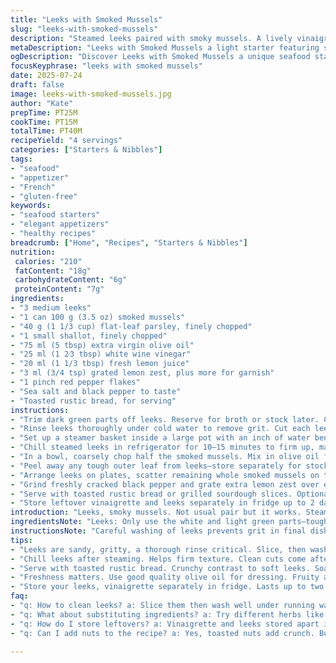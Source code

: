```yaml
---
title: "Leeks with Smoked Mussels"
slug: "leeks-with-smoked-mussels"
description: "Steamed leeks paired with smoky mussels. A lively vinaigrette gives it zip. Subtle heat from chili flakes. Lemon zest brightens. Quick chill. Serve with crunchy bread or roasted nuts for texture change. A light, elegant starter with a smoky seafood twist."
metaDescription: "Leeks with Smoked Mussels a light starter featuring steamed leeks, smoky mussels, and a zesty vinaigrette, perfect for an elegant appetizer"
ogDescription: "Discover Leeks with Smoked Mussels a unique seafood starter with vibrant flavors and textures, paired with toasted rustic bread for crunch"
focusKeyphrase: "leeks with smoked mussels"
date: 2025-07-24
draft: false
image: leeks-with-smoked-mussels.jpg
author: "Kate"
prepTime: PT25M
cookTime: PT15M
totalTime: PT40M
recipeYield: "4 servings"
categories: ["Starters & Nibbles"]
tags:
- "seafood"
- "appetizer"
- "French"
- "gluten-free"
keywords:
- "seafood starters"
- "elegant appetizers"
- "healthy recipes"
breadcrumb: ["Home", "Recipes", "Starters & Nibbles"]
nutrition: 
 calories: "210"
 fatContent: "18g"
 carbohydrateContent: "6g"
 proteinContent: "7g"
ingredients:
- "3 medium leeks"
- "1 can 100 g (3.5 oz) smoked mussels"
- "40 g (1 1/3 cup) flat-leaf parsley, finely chopped"
- "1 small shallot, finely chopped"
- "75 ml (5 tbsp) extra virgin olive oil"
- "25 ml (1 2⁄3 tbsp) white wine vinegar"
- "20 ml (1 1/3 tbsp) fresh lemon juice"
- "3 ml (3/4 tsp) grated lemon zest, plus more for garnish"
- "1 pinch red pepper flakes"
- "Sea salt and black pepper to taste"
- "Toasted rustic bread, for serving"
instructions:
- "Trim dark green parts off leeks. Reserve for broth or stock later. Cut off roots and discard."
- "Rinse leeks thoroughly under cold water to remove grit. Cut each leek in half lengthwise, then into manageable pieces about 6–7 cm long."
- "Set up a steamer basket inside a large pot with an inch of water beneath. Bring water to a boil. Place leeks in basket, cover, and steam for about 12 minutes until soft but firm. Remove and let cool slightly."
- "Chill steamed leeks in refrigerator for 10–15 minutes to firm up, making slicing cleaner."
- "In a bowl, coarsely chop half the smoked mussels. Mix in olive oil from the can, chopped parsley, shallot, olive oil, white wine vinegar, lemon juice, lemon zest, and pepper flakes. Season with salt and pepper. Stir to combine."
- "Peel away any tough outer leaf from leeks—store separately for stock or soup. Slice the cooled leeks into quarters lengthwise."
- "Arrange leeks on plates, scatter remaining whole smoked mussels on top. Spoon vinaigrette over everything."
- "Grind freshly cracked black pepper and grate extra lemon zest over each plate."
- "Serve with toasted rustic bread or grilled sourdough slices. Optional sprinkle of toasted pine nuts or slivered almonds for crunch."
- "Store leftover vinaigrette and leeks separately in fridge up to 2 days."
introduction: "Leeks, smoky mussels. Not usual pair but it works. Steamed soft, brightened by a balsamic blanche twist not sharp vinegar, mellowed with olive oil. Fresh parsley, shallots give bite. Lemon juice zings while zest lifts. Chili flakes wake up the palate just enough—no burn, just tease. Serve chilled or room temp, simple rustic bread toasted on side. Crispy textures can be added. A bite of sea smoke meets garden freshness. Easy prep, little fuss, mostly hands-off steaming and chopping. No cream, no dairy, gluten-free, no nuts for safe simplicity. Light, a start. Many textures, flavors. Low fat, vibrant color. Playful, elegant. A little different. A starter that doesn’t scream for attention, just asks for quiet appreciation. Not just food—an experience somewhere between garden and ocean."
ingredientsNote: "Leeks: Only use the white and light green parts—tough dark greens are fibrous and bitter but ideal for infusing stocks or vegetable broths later. Smoked mussels need not be overloaded—used half for finely chopped vinaigrette, half whole to keep texture contrast. Parsley chosen for freshness and earthiness, but cilantro or dill could replace for different notes. Shallot adds subtle sweetness and gentle bite. Olive oil should be good quality, fruity, and balanced for nuance. White wine vinegar preferred over balsamic for lighter acidity, but white balsamic can be subbed for a touch of sweetness. Fresh lemon juice and zest brighten and tie flavors but lemon zest must be finely grated to avoid pith bitterness. Red pepper flakes kept to a minimum for gentle heat—adjust to taste. No salt added before tasting as mussels and oil have some. Bread highly recommended for texture contrast and to soak up vinaigrette. Toast nuts optionally for crunch but not included here for allergy sensitivity. Overall quantities downscaled about 30% from original for better balance and freshness."
instructionsNote: "Careful washing of leeks prevents grit in final dish—do not skip rinsing step thoroughly. Steaming time slightly increased (from 10 to 12 minutes) to ensure tenderness without collapse. Chill time added post-steam to firm leeks for cleaner cuts and better texture contrast. Vinaigrette built by chopping half the mussels coarsely to disperse smoky flavor in dressing evenly. Add mussel oil from the can for authentic taste and richness. Combine all dressing ingredients in one bowl before tossing with leeks to avoid overhandling. Remove first tough outer leaf from leeks before slicing and plating to avoid stringy bites but keep it if wanted for other uses. Assemble plates by layering leeks then placing remaining whole mussels on top for visual and textural contrast. Final toss with vinaigrette right before serving prevents sogginess. Finish with a fresh twist of lemon zest and cracked pepper or optional chili flakes for a bite. Serving with toasted bread enhances experience, soak-up vinaigrette, and adds crunch. Can be made few hours ahead; keep components separate and assemble just prior to serving for freshness."
tips:
- "Leeks are sandy, gritty, a thorough rinse critical. Slice, then wash. Maintain water flow. Cut off dark parts, toss them for stocks later. Steam leeks barely. No mush. 12 minutes gives soft without collapse. Cool them, chill in fridge for clean slices."
- "Chill leeks after steaming. Helps firm texture. Clean cuts come after. Whole mussels retain texture. Coarsely chop half for vinaigrette. Oil from can adds flavor. Combine all dressing elements in a bowl; stir before throwing with leeks. Prevents sogginess in components."
- "Serve with toasted rustic bread. Crunchy contrast to soft leeks. Soak up delicious vinaigrette. Add toasted nuts for crunch if desired. Not in original recipe due to allergies. Watch salt levels. Mussels and oil carry saltiness. Taste before you season more."
- "Freshness matters. Use good quality olive oil for dressing. Fruity and balanced, not too heavy. White wine vinegar gives lighter touch. Lemon zest makes everything pop. Taste your vinaigrette. Adjust acidity, texture if needed. Chili flakes should tease the palate."
- "Store your leeks, vinaigrette separately in fridge. Lasts up to two days. Reassemble just before serving. Keeps flavors vibrant. Optionally, swap parsley with dill or cilantro for fresh notes. Shallots add sweetness but go light if sharpness isn't liked."
faq:
- "q: How to clean leeks? a: Slice them then wash well under running water. Avoid grit. Trim tough dark green parts. Keep light greens save for stocks."
- "q: What about substituting ingredients? a: Try different herbs like dill instead of parsley. White balsamic can replace vinegar. Adjust based on what you have."
- "q: How do I store leftovers? a: Vinaigrette and leeks stored apart in airtight containers. Last up to two days. Recombine right before serving. Keeps freshness."
- "q: Can I add nuts to the recipe? a: Yes, toasted nuts add crunch. But not in original due to allergy concerns. Think pine nuts, slivered almonds for texture."

---
```

